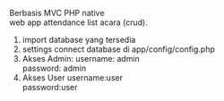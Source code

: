 Berbasis MVC PHP native <br>
web app attendance list acara (crud).<br>
1. import database yang tersedia<br>
2. settings connect database di app/config/config.php
3. Akses Admin:
username: admin <br>
password: admin<br>
4. Akses User
username:user<br>
password:user<br>
